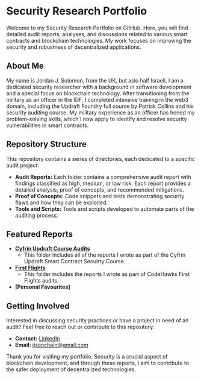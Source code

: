# Security Research Portfolio

Welcome to my Security Research Portfolio on GitHub. 
Here, you will find detailed audit reports, analyses, and discussions related to various smart contracts and blockchain technologies. My work focuses on improving the security and robustness of decentralized applications.

## About Me

My name is Jordan J. Solomon, from the UK, but aslo half Israeli. 
I am a dedicated security researcher with a background in software development and a special focus on blockchain technology. 
After transitioning from the military as an officer in the IDF, I completed intensive training in the web3 domain, including the Updraft Foundry full course by Patrick Collins and his security auditing course.
My military experience as an officer has honed my problem-solving skills, which I now apply to identify and resolve security vulnerabilities in smart contracts.

## Repository Structure

This repository contains a series of directories, each dedicated to a specific audit project:

- **Audit Reports:** Each folder contains a comprehensive audit report with findings classified as high, medium, or low risk. Each report provides a detailed analysis, proof of concepts, and recommended mitigations.
- **Proof of Concepts:** Code snippets and tests demonstrating security flaws and how they can be exploited.
- **Tools and Scripts:** Tools and scripts developed to automate parts of the auditing process.

## Featured Reports

- **[Cyfrin Updraft Course Audits](https://github.com/JJScar/my-security-reviews/tree/master/cyfrin-course-audits)**
  - This folder includes all of the reports I wrote as part of the Cyfrin Updraft Smart Contract Secuirty Course.
- **[First Flights](link-to-report)**
  - This folder includes the reports I wrote as part of CodeHawks First Flights audits.
- **[Personal Favourites]**   

## Getting Involved

Interested in discussing security practices or have a project in need of an audit? Feel free to reach out or contribute to this repository:

- **Contact:** [LinkedIn](https://www.linkedin.com/in/jordan-solomon-b735b8165/)
- **Email:** jjsonchain@gmail.com

Thank you for visiting my portfolio. Security is a crucial aspect of blockchain development, and through these reports, I aim to contribute to the safer deployment of decentralized technologies.
